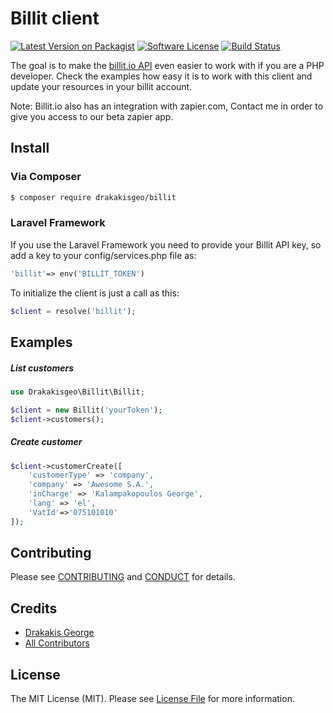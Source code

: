 # Billit client

[![Latest Version on Packagist][ico-version]][link-packagist]
[![Software License][ico-license]](LICENSE.md)
[![Build Status][ico-travis]][link-travis]

The goal is to make the [billit.io API](https://www.billit.io/docs) even easier to work with if you are a PHP developer. Check the examples how easy it is to work with this client and update your resources in your billit account.

Note: Billit.io also has an integration with zapier.com, Contact me in order to give you access to our beta zapier app.

## Install

### Via Composer

``` bash
$ composer require drakakisgeo/billit
```

### Laravel Framework
If you use the Laravel Framework you need to provide your Billit API key, so add a key to your config/services.php file as:
``` php
'billit'=> env('BILLIT_TOKEN')
```
To initialize the client is just a call as this:

``` php
$client = resolve('billit');
```

## Examples
##### List customers

``` php
use Drakakisgeo\Billit\Billit;

$client = new Billit('yourToken');
$client->customers();
```

##### Create customer

``` php
$client->customerCreate([
    'customerType' => 'company',
    'company' => 'Awesome S.A.',
    'inCharge' => 'Kalampakopoulos George',
    'lang' => 'el',
    'VatId'=>'075101010'
]);
```

## Contributing

Please see [CONTRIBUTING](CONTRIBUTING.md) and [CONDUCT](CONDUCT.md) for details.

## Credits

- [Drakakis George][link-author]
- [All Contributors][link-contributors]

## License

The MIT License (MIT). Please see [License File](LICENSE.md) for more information.

[ico-version]: https://img.shields.io/packagist/v/drakakisgeo/mailtester.svg?style=flat-square
[ico-license]: https://img.shields.io/badge/license-MIT-brightgreen.svg?style=flat-square
[ico-travis]: https://img.shields.io/travis/drakakisgeo/mailtester/master.svg?style=flat-square
[link-packagist]: https://packagist.org/packages/drakakisgeo/mailtester
[link-travis]: https://travis-ci.org/drakakisgeo/mailtester
[link-author]: https://github.com/drakakisgeo
[link-contributors]: ../../contributors